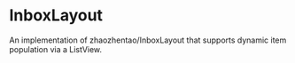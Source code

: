# InboxLayout
An implementation of zhaozhentao/InboxLayout that supports dynamic item population via a ListView.
